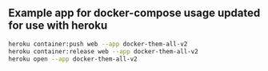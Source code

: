 ## Example app for docker-compose usage updated for use with heroku

```bash
heroku container:push web --app docker-them-all-v2
heroku container:release web --app docker-them-all-v2
heroku open --app docker-them-all-v2
```
